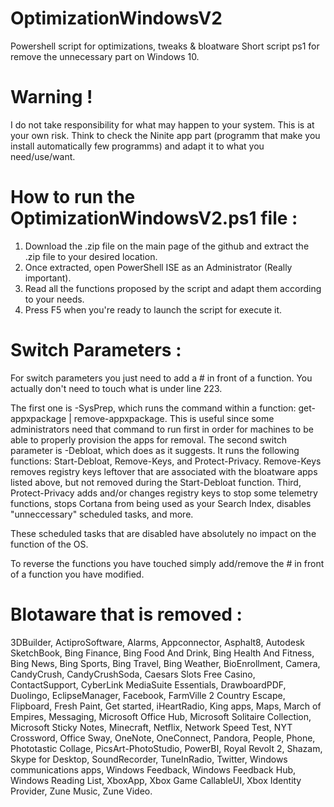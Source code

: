 # OptimizationWindowsV2
Powershell script for optimizations, tweaks & bloatware
Short script ps1 for remove the unnecessary part on Windows 10.

# Warning !

I do not take responsibility for what may happen to your system. This is at your own risk.
Think to check the Ninite app part (programm that make you install automatically few programms) and adapt it to what you need/use/want.

# How to run the OptimizationWindowsV2.ps1 file :

  1. Download the .zip file on the main page of the github and extract the .zip file to your desired location.
  2. Once extracted, open PowerShell ISE as an Administrator (Really important).
  3. Read all the functions proposed by the script and adapt them according to your needs.
  4. Press F5 when you're ready to launch the script for execute it.

# Switch Parameters :

For switch parameters you just need to add a # in front of a function. You actually don't need to touch what is
under line 223.

  The first one is -SysPrep, which runs the command within a function: get-appxpackage | remove-appxpackage. This is useful since some administrators need that command to run      first in order for machines to be able to properly provision the apps for removal.
    The second switch parameter is -Debloat, which does as it suggests. It runs the following functions: Start-Debloat, Remove-Keys, and Protect-Privacy.
    Remove-Keys removes registry keys leftover that are associated with the bloatware apps listed above, but not removed during the Start-Debloat function.
    Third, Protect-Privacy adds and/or changes registry keys to stop some telemetry functions, stops Cortana from being used as your Search Index, disables "unneccessary"        scheduled tasks, and more.

These scheduled tasks that are disabled have absolutely no impact on the function of the OS.

  To reverse the functions you have touched simply add/remove the # in front of a function you have modified.

# Blotaware that is removed :

3DBuilder, ActiproSoftware, Alarms, Appconnector, Asphalt8, Autodesk SketchBook, Bing Finance, Bing Food And Drink, Bing Health And Fitness, Bing News, Bing Sports, Bing Travel, Bing Weather, BioEnrollment, Camera, CandyCrush, CandyCrushSoda, Caesars Slots Free Casino, ContactSupport, CyberLink MediaSuite Essentials, DrawboardPDF, Duolingo, EclipseManager, Facebook, FarmVille 2 Country Escape, Flipboard, Fresh Paint, Get started, iHeartRadio, King apps, Maps, March of Empires, Messaging, Microsoft Office Hub, Microsoft Solitaire Collection, Microsoft Sticky Notes, Minecraft, Netflix, Network Speed Test, NYT Crossword, Office Sway, OneNote, OneConnect, Pandora, People, Phone, Phototastic Collage, PicsArt-PhotoStudio, PowerBI, Royal Revolt 2, Shazam, Skype for Desktop, SoundRecorder, TuneInRadio, Twitter, Windows communications apps, Windows Feedback, Windows Feedback Hub, Windows Reading List, XboxApp, Xbox Game CallableUI, Xbox Identity Provider, Zune Music, Zune Video.
